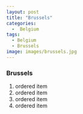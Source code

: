 ```yaml
---
layout: post
title: "Brussels"
categories:
  -  Belgium
tags:
  - Belgium
  - Brussels
image: images/brussels.jpg
---
```


### Brussels

1. ordered item
2. ordered item 
3. ordered item
4. ordered item